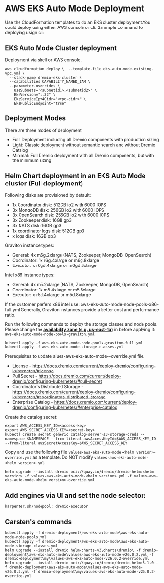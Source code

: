 # AWS EKS Auto Mode Deployment

Use the CloudFormation templates to do an EKS cluster deployment.You could deploy using either AWS console or cli. Sammple command for deploying usign cli:

## EKS Auto Mode Cluster deployment

Deployment via shell or AWS console.

```shell
aws cloudformation deploy \  --template-file eks-auto-mode-existing-vpc.yml \
  --stack-name dremio-eks-cluster \
  --capabilities CAPABILITY_NAMED_IAM \
  --parameter-overrides \
    UseSubnets='<subnetid1>,<subnetid2>' \
    EksVersion="1.32" \
    EksServiceIpv4Cidr="<vpc-cidr>" \
    EksPublicEndpoint="true"
```

## Deployment Modes

There are three modes of deployment:
- Full: Deployment including all Dremio components with production sizing
- Light: Classic deployment without semantic search and without Dremio Catalog
- Minimal: Full Dremio deployment with all Dremio components, but with the minimum sizing

## Helm Chart deployment in an EKS Auto Mode cluster (Full deployment)

Following disks are provisioned by default:
- 1x Coordinator disk: 512GB io2 with 6000 IOPS
- 3x MongoDB disk: 256GB io2 with 6000 IOPS
- 3x OpenSearch disk: 256GB io2 with 6000 IOPS
- 3x Zookeeper disk: 16GB gp3
- 3x NATS disk: 16GB gp3
- 1x coordinator logs disk: 512GB gp3
- <n>x logs disk: 16GB gp3

Graviton instance types:
- General: 4x m6g.2xlarge (NATS, Zookeeper, MongoDB, OpenSearch)
- Coordinator: 1x r6g.4xlarge or m6g.8xlarge
- Executor: <n>x r6gd.4xlarge or m6gd.8xlarge

Intel x86 instance types:
- General: 4x m5.2xlarge (NATS, Zookeeper, MongoDB, OpenSearch)
- Coordinator: 1x m5.4xlarge or m5.8xlarge
- Executor: <n>x r5d.4xlarge or m5d.8xlarge

If the customer prefers x86 intel use: aws-eks-auto-mode-node-pools-x86-full.yml
Generally, Graviton instances provide a better cost and performance ratio.
    
Run the following commands to deploy the storage classes and node pools. 
Please change the <ins>**availability zone (e.g. us-east-1a)**</ins> in before applying it: `aws-eks-auto-mode-node-pools-graviton.yml`

```
kubectl apply -f aws-eks-auto-mode-node-pools-graviton-full.yml
kubectl apply -f aws-eks-auto-mode-storage-classes.yml
```

Prerequisites to update alues-aws-eks-auto-mode-<helm version>-override.yml file.

* License  - https://docs.dremio.com/current/deploy-dremio/configuring-kubernetes/#license
* Pull Secret - https://docs.dremio.com/current/deploy-dremio/configuring-kubernetes/#pull-secret
* Coordinator's Distributed Storage - https://docs.dremio.com/current/deploy-dremio/configuring-kubernetes/#coordinators-distributed-storage
* Enterprise Catalog - https://docs.dremio.com/current/deploy-dremio/configuring-kubernetes/#enterprise-catalog


Create the catalog secret:
```
export AWS_ACCESS_KEY_ID=<access-key> 
export AWS_SECRET_ACCESS_KEY=<secret-key> 
kubectl create secret generic catalog-server-s3-storage-creds --namespace $NAMESPACE --from-literal awsAccessKeyId=$AWS_ACCESS_KEY_ID --from-literal awsSecretAccessKey=$AWS_SECRET_ACCESS_KEY
```

Copy and use the following file `values-aws-eks-auto-mode-<helm version>-override.yml` as a template. Do NOT modify `values-aws-eks-auto-mode-<helm version>.yml`.

```
helm upgrade --install dremio oci://quay.io/dremio/dremio-helm:<helm version> -f values-aws-eks-auto-mode-<helm version>.yml -f values-aws-eks-auto-mode-<helm version>-override.yml
```

## Add engines via UI and set the node selector:

```
karpenter.sh/nodepool: dremio-executor
```

## Carsten's commands
```
kubectl apply -f dremio-deployment\aws-eks-auto-mode\aws-eks-auto-mode-node-pools.yml
kubectl apply -f dremio-deployment\aws-eks-auto-mode\aws-eks-auto-mode-storage-classes.yml
helm upgrade --install dremio helm-charts-v3\charts\dremio\ -f dremio-deployment\aws-eks-auto-mode\values-aws-eks-auto-mode-v26.0.2.yml -f dremio-deployment\my\values-aws-eks-auto-mode-v26.0.2-override.yml
helm upgrade --install dremio oci://quay.io/dremio/dremio-helm:3.1.0 -f dremio-deployment\aws-eks-auto-mode\values-aws-eks-auto-mode-v26.0.2.yml -f dremio-deployment\my\values-aws-eks-auto-mode-v26.0.2-override.yml
```

